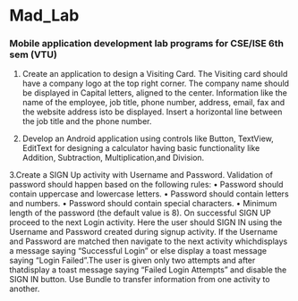 # Mad_Lab
### Mobile application development lab programs for CSE/ISE 6th sem (VTU)

1. Create an application to design a Visiting Card. The Visiting card should have a company logo at the
   top right corner. The company name should be displayed in Capital letters, aligned to the center.
   Information like the name of the employee, job title, phone number, address, email, fax and the
   website address isto be displayed. Insert a horizontal line between the job title and the phone
   number.
 
2. Develop an Android application using controls like Button, TextView, EditText for designing a
   calculator having basic functionality like Addition, Subtraction, Multiplication,and Division.
  
3.Create a SIGN Up activity with Username and Password. Validation of password should happen
  based on the following rules:
  • Password should contain uppercase and lowercase letters.
  • Password should contain letters and numbers.
  • Password should contain special characters.
  • Minimum length of the password (the default value is 8).
  On successful SIGN UP proceed to the next Login activity. Here the user should SIGN IN using
  the Username and Password created during signup activity. If the Username and Password are
  matched then navigate to the next activity whichdisplays a message saying “Successful Login” or
  else display a toast message saying “Login Failed”.The user is given only two attempts and after
  thatdisplay a toast message saying “Failed Login Attempts” and disable the SIGN IN button. Use
  Bundle to transfer information from one activity to another.
